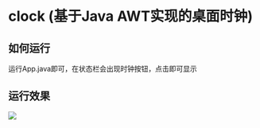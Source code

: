 # clock (基于Java AWT实现的桌面时钟)
## 如何运行
运行App.java即可，在状态栏会出现时钟按钮，点击即可显示

## 运行效果
![](https://cdn.jsdelivr.net/gh/mai-junxuan/Cloud-image@master/image/202209050113101.jpg)
